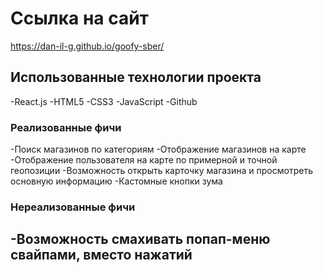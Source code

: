 # Ссылка на сайт

https://dan-il-g.github.io/goofy-sber/

## Использованные технологии проекта

-React.js
-HTML5
-CSS3
-JavaScript
-Github

### Реализованные фичи

-Поиск магазинов по категориям
-Отображение магазинов на карте
-Отображение пользователя на карте по примерной и точной геопозиции
-Возможность открыть карточку магазина и просмотреть основную информацию
-Кастомные кнопки зума

### Нереализованные фичи
-Возможность смахивать попап-меню свайпами, вместо нажатий
-
